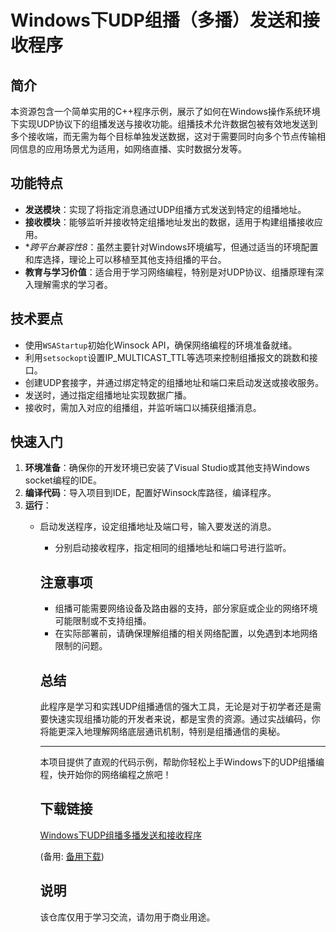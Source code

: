 # Windows下UDP组播（多播）发送和接收程序

## 简介
本资源包含一个简单实用的C++程序示例，展示了如何在Windows操作系统环境下实现UDP协议下的组播发送与接收功能。组播技术允许数据包被有效地发送到多个接收端，而无需为每个目标单独发送数据，这对于需要同时向多个节点传输相同信息的应用场景尤为适用，如网络直播、实时数据分发等。

## 功能特点
- **发送模块**：实现了将指定消息通过UDP组播方式发送到特定的组播地址。
- **接收模块**：能够监听并接收特定组播地址发出的数据，适用于构建组播接收应用。
- **跨平台兼容性8*：虽然主要针对Windows环境编写，但通过适当的环境配置和库选择，理论上可以移植至其他支持组播的平台。
- **教育与学习价值**：适合用于学习网络编程，特别是对UDP协议、组播原理有深入理解需求的学习者。

## 技术要点
- 使用`WSAStartup`初始化Winsock API，确保网络编程的环境准备就绪。
- 利用`setsockopt`设置IP_MULTICAST_TTL等选项来控制组播报文的跳数和接口。
- 创建UDP套接字，并通过绑定特定的组播地址和端口来启动发送或接收服务。
- 发送时，通过指定组播地址实现数据广播。
- 接收时，需加入对应的组播组，并监听端口以捕获组播消息。

## 快速入门
1. **环境准备**：确保你的开发环境已安装了Visual Studio或其他支持Windows socket编程的IDE。
2. **编译代码**：导入项目到IDE，配置好Winsock库路径，编译程序。
3. **运行**：
   - 启动发送程序，设定组播地址及端口号，输入要发送的消息。
      - 分别启动接收程序，指定相同的组播地址和端口号进行监听。

      ## 注意事项
      - 组播可能需要网络设备及路由器的支持，部分家庭或企业的网络环境可能限制或不支持组播。
      - 在实际部署前，请确保理解组播的相关网络配置，以免遇到本地网络限制的问题。

      ## 总结
      此程序是学习和实践UDP组播通信的强大工具，无论是对于初学者还是需要快速实现组播功能的开发者来说，都是宝贵的资源。通过实战编码，你将能更深入地理解网络底层通讯机制，特别是组播通信的奥秘。

      ---

      本项目提供了直观的代码示例，帮助你轻松上手Windows下的UDP组播编程，快开始你的网络编程之旅吧！

      ## 下载链接
      [Windows下UDP组播多播发送和接收程序](https://pan.quark.cn/s/0ee835aa534f) 

      (备用: [备用下载](https://pan.baidu.com/s/1eLRLGySgTPQfMfXS_PWrFQ?pwd=1234))

      ## 说明

      该仓库仅用于学习交流，请勿用于商业用途。
